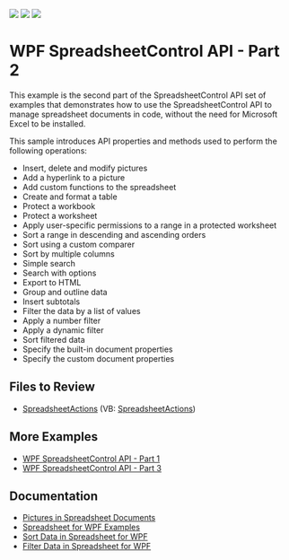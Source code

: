 <!-- default badges list -->
![](https://img.shields.io/endpoint?url=https://codecentral.devexpress.com/api/v1/VersionRange/128612922/21.1.5%2B)
[![](https://img.shields.io/badge/Open_in_DevExpress_Support_Center-FF7200?style=flat-square&logo=DevExpress&logoColor=white)](https://supportcenter.devexpress.com/ticket/details/E4944)
[![](https://img.shields.io/badge/📖_How_to_use_DevExpress_Examples-e9f6fc?style=flat-square)](https://docs.devexpress.com/GeneralInformation/403183)
<!-- default badges end -->

# WPF SpreadsheetControl API - Part 2

This example is the second part of the SpreadsheetControl API set of examples that demonstrates how to use the SpreadsheetControl API to manage spreadsheet documents in code, without the need for Microsoft Excel to be installed.

This sample introduces API properties and methods used to perform the following operations:

* Insert, delete and modify pictures
* Add a hyperlink to a picture
* Add custom functions to the spreadsheet
* Create and format a table
* Protect a workbook
* Protect a worksheet
* Apply user-specific permissions to a range in a protected worksheet
* Sort a range in descending and ascending orders
* Sort using a custom comparer
* Sort by multiple columns
* Simple search
* Search with options
* Export to HTML
* Group and outline data
* Insert subtotals
* Filter the data by a list of values
* Apply a number filter
* Apply a dynamic filter
* Sort filtered data
* Specify the built-in document properties
* Specify the custom document properties

## Files to Review

* [SpreadsheetActions](./CS/SpreadsheetControl_WPF_API_Part02/SpreadsheetActions) (VB: [SpreadsheetActions](./VB/SpreadsheetControl_WPF_API_Part02/SpreadsheetActions))

## More Examples

* [WPF SpreadsheetControl API - Part 1](https://github.com/DevExpress-Examples/wpf-spreadsheetcontrol-api-part-1)
* [WPF SpreadsheetControl API - Part 3](https://github.com/DevExpress-Examples/wpf-spreadsheetcontrol-api-part-3)

## Documentation

* [Pictures in Spreadsheet Documents](https://docs.devexpress.com/WPF/400492/controls-and-libraries/spreadsheet/charts-and-graphics/pictures)
* [Spreadsheet for WPF Examples](https://docs.devexpress.com/WPF/16123/controls-and-libraries/spreadsheet/examples)
* [Sort Data in Spreadsheet for WPF](https://docs.devexpress.com/WPF/17471/controls-and-libraries/spreadsheet/data-presentation/sorting)
* [Filter Data in Spreadsheet for WPF](https://docs.devexpress.com/WPF/18162/controls-and-libraries/spreadsheet/data-presentation/filtering)